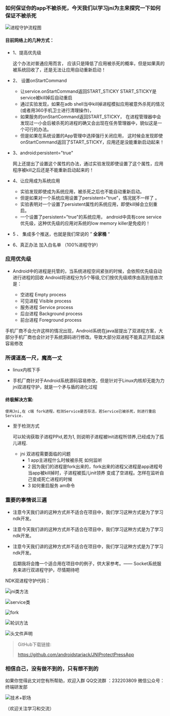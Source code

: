 ### 如何保证你的app不被杀死，今天我们以学习jni为主来探究一下如何保证不被杀死


 
 ![进程守护流程图](http://upload-images.jianshu.io/upload_images/4614633-23d6e7dcd524e26c.png?imageMogr2/auto-orient/strip%7CimageView2/2/w/1240)


#### 目前网络上的几种方式：

 - 1、提高优先级
 
    这个办法对普通应用而言，
应该只是降低了应用被杀死的概率，但是如果真的被系统回收了，还是无法让应用自动重新启动！
- 2、 设置onStartCommand

    - 让service.onStartCommand返回START_STICKY
	START_STICKY是service被kill掉后自动重启
	- 通过实验发现，如果在adb shell当中kill掉进程模拟应用被意外杀死的情况(或者用360手机卫士进行清理操作)，
	- 如果服务的onStartCommand返回START_STICKY，
	在进程管理器中会发现过一小会后被杀死的进程的确又会出现在任务管理器中，貌似这是一个可行的办法。
	- 但是如果在系统设置的App管理中选择强行关闭应用，
	这时候会发现即使onStartCommand返回了START_STICKY，应用还是没能重新启动起来！
	
	
- 3、android:persistent="true"
    
    网上还提出了设置这个属性的办法，通过实验发现即使设置了这个属性，应用程序被kill之后还是不能重新启动起来的！


	
- 4、让应用成为系统应用

	- 实验发现即使成为系统应用，被杀死之后也不能自动重新启动。
	- 但是如果对一个系统应用设置了persistent="true"，情况就不一样了
	。
    - 实验表明对一个设置了persistent属性的系统应用，即使kill掉会立刻重启。
	- 一个设置了persistent="true"的系统应用，
	android中具有core service优先级，这种优先级的应用对系统的low memory killer是免疫的！

- 5 、	集成多个推送，也就是我们常说的 ” ****全家桶**** “

- 6、真正办法 加入白名单  （100%进程守护）
###  应用优先级
- Android中的进程是托管的，当系统进程空间紧张的时候，会依照优先级自动进行进程的回收 Android将进程分为5个等级,它们按优先级顺序由高到低依次是：
    
    - 空进程 Empty process
    -  可见进程 Visible process
    -  服务进程 Service process
    -  后台进程 Background process
    -  前台进程 Foreground process
  


手机厂商不会允许这样的情况出现，Android系统在java层提出了双进程方案，大部分手机厂商也会针对于系统源码进行修改。导致大部分双进程不能真正开启起来容易修改
	
### 所谓道高一尺，魔高一丈
	
- linux内核下手
	 
		
- 手机厂商针对于Android系统源码容易修改，但是针对于Linux内核却无能为力
	jni双进程守护，就是一个矛与盾的进化过程
	
#### 终极解决方案:
	使用Jni,在 c端 fork进程，检测Service是否存活，若Service已被杀死，则进行重启Service. 
- 至于检测方式  
	
    可以轮询获取子进程PPid,若为1, 则说明子进程被Init进程所领养,已经成为了孤儿进程. 
	
   - jni 双进程需要面临的问题
     -  1  app主进程什么时候被杀死  如何监听
     - 2  因为我们的进程是fork出来的，fork出来的进程父进程是app进程号
    当app被kill掉时，子进程被孤儿init领养 变成了空进程。怎样在监听自己变成死亡进程的时候
     - 3  如何重启服务 am命令
  
### 重要的事情说三遍
-  注意今天我们讲的这种方式并不适合在项目中，我们学习这种方式是为了学习ndk开发。
-  注意今天我们讲的这种方式并不适合在项目中，我们学习这种方式是为了学习ndk开发。
-  注意今天我们讲的这种方式并不适合在项目中，我们学习这种方式是为了学习ndk开发。

    后期我将会撸一个适合用在项目中的例子，供大家参考。—— Socket系统服务来进行双进程守护，尽情期待吧


NDK双进程守护代码：


![jni类方法](http://upload-images.jianshu.io/upload_images/4614633-52db8edcd4c3d783.png?imageMogr2/auto-orient/strip%7CimageView2/2/w/1240)

![service类](http://upload-images.jianshu.io/upload_images/4614633-0968259625ac7b53.png?imageMogr2/auto-orient/strip%7CimageView2/2/w/1240)

![fork](http://upload-images.jianshu.io/upload_images/4614633-7526f9d8116b18c6.png?imageMogr2/auto-orient/strip%7CimageView2/2/w/1240)

![轮训方法](http://upload-images.jianshu.io/upload_images/4614633-b92dbb8ff482621f.png?imageMogr2/auto-orient/strip%7CimageView2/2/w/1240)


![头文件声明](http://upload-images.jianshu.io/upload_images/4614633-2bb63160a272a371.png?imageMogr2/auto-orient/strip%7CimageView2/2/w/1240)

>GitHub下载链接:
>
>https://github.com/androidstarjack/JNIProtectPressApp
>

### 相信自己，没有做不到的，只有想不到的
 如果你觉得此文对您有所帮助，欢迎入群 QQ交流群 ：232203809 
微信公众号：终端研发部 

 
![技术+职场](http://upload-images.jianshu.io/upload_images/4614633-977d06f49c7ba7be.jpg?imageMogr2/auto-orient/strip%7CimageView2/2/w/1240)

（欢迎关注学习和交流） 
 